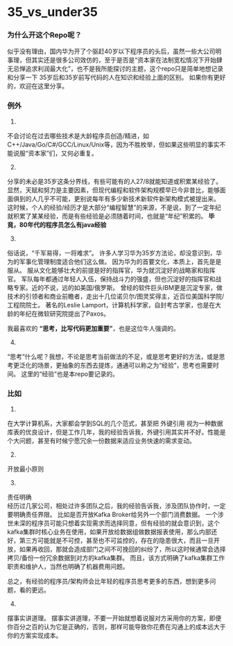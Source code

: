 # 35_vs_under35

### 为什么开这个Repo呢？
似乎没有理由，国内华为开了个驱赶40岁以下程序员的头后，虽然一些大公司明事理，但其实还是很多公司效仿的，至于是否是“资本家在法制宽松情况下开始肆无忌惮追求利润最大化”，也不是我所能探讨的主题，这个repo只是简单地想记录和分享一下 35岁后和35岁前写代码的人在知识和经验上面的区别。
如果你有更好的，欢迎在这里分享。
### 例外
1. 
不会讨论在过去哪些技术是大龄程序员创造/精进，如C++/Java/Go/C#/GCC/Linux/Unix等，因为不胜枚举，但如果这些明显的事实不能说服“资本家”们，又何必重复。

2. 
分享的未必是35岁这条分界线，有些可能有的人27/8就能知道或积累某经验了。显然，天赋和努力是主要因素，但现代编程和软件架构规模早已今非昔比，能够面面俱到的人几乎不可能，更别说每年有多少新技术新软件新架构模式被提出来。
这时候，个人的经验/经历才是大部分“编程智慧”的来源，不是说，到了一定年纪就积累了某某经验，而是有些经验是必须随着时间，也就是“年纪”积累的。
**毕竟，80年代的程序员怎么有java经验**

3.
俗话说，“千军易得，一将难求”。
许多人学习华为35岁方法论，却没意识到，华为的军事化管理制度适合他们这么做。
因为华为的首要文化，本质上，首先是是服从。
服从文化能够壮大的前提是好的指挥官，华为就沉淀好的战略家和指挥官。
军队每年都通过年轻人入伍，保持战斗力的强盛，但也沉淀好的指挥官和战略专家。近的不说，远的如美国/俄罗斯。
曾经的软件巨头IBM更是沉淀专家，做技术的引领者和商业前瞻者，走出十几位诺贝尔/图灵奖得主，近百位美国科学院/工程院院士。
著名的Leslie Lamport，计算机科学家，自封考古学家，也是在大龄的年纪在微软研究院提出了Paxos。

我最喜欢的 **“思考，比写代码更加重要”**，也是这位牛人强调的。

4.
“思考”什么呢？我想，不论是思考当前做法的不足，或是思考更好的方法，或是思考更泛化的场景，更抽象的东西去提炼，通通可以称之为“经验”，思考也需要时间。
这里的“经验”也是本repo要记录的。

### 比如
1.
在大学计算机系，大家都会学到SQL的几个范式，甚至把 外键引用 视为一种数据库表的优良设计，但是工作几年，我的经验告诉我，外键引用其实并不好。性能是个大问题，甚至有时候宁愿冗余一份数据来适应业务快速的需求变动。

2.
开放最小原则

3.
责任明确<br/>
经历过几家公司，相处过许多团队之后，我的经验告诉我，涉及团队协作时，一定要明确责任界限。
比如是否开放Kafka Broker给另外一个部门消费数据。
一个涉世未深的程序员可能只想着实现需求而选择同意，但有经验的就会意识到，这个kafka集群时核心业务在使用，如果开放给数据组做数据报表使用，那么内部还好，第三方可能就是不可控，甚至也不可监控的，存在的隐患很大，而且一旦开放，如果再收回，那就会造成部门之间不可挽回的纠纷了，所以这时候通常会选择拷贝/备份一份冗余数据到对方的kafka集群。
而且，该方式明确了kafka集群工作职责和维护人，当然也明确了机器费用问题。

总之，有经验的程序员/架构师会比年轻的程序员思考更多的东西，想到更多问题，看的更远。

4.
摆事实讲道理。
摆事实讲道理，不要一开始就想着说服对方采用你的方案，即便你百分之百的认为它是正确的，否则，那样可能导致你花费在沟通上的成本远大于你的方案实现成本。











